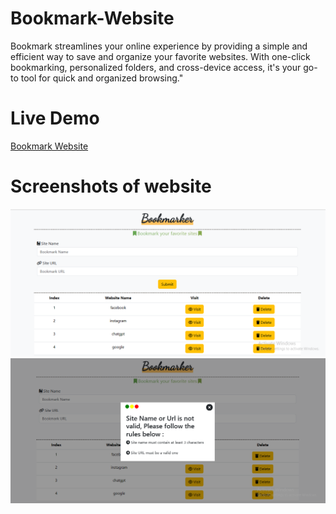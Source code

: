 # Bookmark-Website
Bookmark streamlines your online experience by providing a simple and efficient way to save and organize your favorite websites. With one-click bookmarking, personalized folders, and cross-device access, it's your go-to tool for quick and organized browsing."
# Live Demo
[Bookmark Website](https://menna-elsallamy.github.io/Bookmark-Website/)
# Screenshots of website
![Capture-One](https://github.com/Menna-Elsallamy/Bookmark-Website/blob/main/website%20screenshots/Capture1.PNG)
![Capture-Two](https://github.com/Menna-Elsallamy/Bookmark-Website/blob/main/website%20screenshots/Capture2.PNG)

